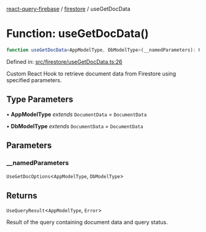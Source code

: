 [react-query-firebase](../../modules.md) / [firestore](../index.md) / useGetDocData

# Function: useGetDocData()

```ts
function useGetDocData<AppModelType, DbModelType>(__namedParameters): UseQueryResult<AppModelType, Error>
```

Defined in: [src/firestore/useGetDocData.ts:26](https://github.com/vpishuk/react-query-firebase/blob/7fbf9b6c8d5aecd24bcbf362edabf19ee5b1c72c/src/firestore/useGetDocData.ts#L26)

Custom React Hook to retrieve document data from Firestore using specified parameters.

## Type Parameters

• **AppModelType** *extends* `DocumentData` = `DocumentData`

• **DbModelType** *extends* `DocumentData` = `DocumentData`

## Parameters

### \_\_namedParameters

`UseGetDocOptions`\<`AppModelType`, `DbModelType`\>

## Returns

`UseQueryResult`\<`AppModelType`, `Error`\>

Result of the query containing document data and query status.
